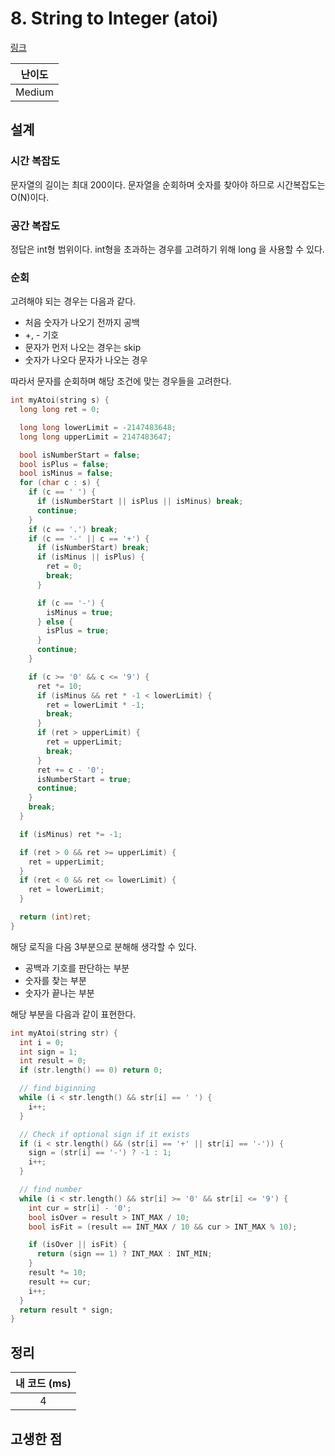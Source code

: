 # 8. String to Integer (atoi)

[링크](https://leetcode.com/problems/string-to-integer-atoi/)

| 난이도 |
| :----: |
| Medium |

## 설계

### 시간 복잡도

문자열의 길이는 최대 200이다. 문자열을 순회하며 숫자를 찾아야 하므로 시간복잡도는 O(N)이다.

### 공간 복잡도

정답은 int형 범위이다. int형을 초과하는 경우를 고려하기 위해 long 을 사용할 수 있다.

### 순회

고려해야 되는 경우는 다음과 같다.

- 처음 숫자가 나오기 전까지 공백
- +, - 기호
- 문자가 먼저 나오는 경우는 skip
- 숫자가 나오다 문자가 나오는 경우

따라서 문자를 순회하며 해당 조건에 맞는 경우들을 고려한다.

```cpp
int myAtoi(string s) {
  long long ret = 0;

  long long lowerLimit = -2147483648;
  long long upperLimit = 2147483647;

  bool isNumberStart = false;
  bool isPlus = false;
  bool isMinus = false;
  for (char c : s) {
    if (c == ' ') {
      if (isNumberStart || isPlus || isMinus) break;
      continue;
    }
    if (c == '.') break;
    if (c == '-' || c == '+') {
      if (isNumberStart) break;
      if (isMinus || isPlus) {
        ret = 0;
        break;
      }

      if (c == '-') {
        isMinus = true;
      } else {
        isPlus = true;
      }
      continue;
    }

    if (c >= '0' && c <= '9') {
      ret *= 10;
      if (isMinus && ret * -1 < lowerLimit) {
        ret = lowerLimit * -1;
        break;
      }
      if (ret > upperLimit) {
        ret = upperLimit;
        break;
      }
      ret += c - '0';
      isNumberStart = true;
      continue;
    }
    break;
  }

  if (isMinus) ret *= -1;

  if (ret > 0 && ret >= upperLimit) {
    ret = upperLimit;
  }
  if (ret < 0 && ret <= lowerLimit) {
    ret = lowerLimit;
  }

  return (int)ret;
}
```

해당 로직을 다음 3부분으로 분해해 생각할 수 있다.

- 공백과 기호를 판단하는 부분
- 숫자를 찾는 부분
- 숫자가 끝나는 부분

해당 부분을 다음과 같이 표현한다.

```cpp
int myAtoi(string str) {
  int i = 0;
  int sign = 1;
  int result = 0;
  if (str.length() == 0) return 0;

  // find biginning
  while (i < str.length() && str[i] == ' ') {
    i++;
  }

  // Check if optional sign if it exists
  if (i < str.length() && (str[i] == '+' || str[i] == '-')) {
    sign = (str[i] == '-') ? -1 : 1;
    i++;
  }

  // find number
  while (i < str.length() && str[i] >= '0' && str[i] <= '9') {
    int cur = str[i] - '0';
    bool isOver = result > INT_MAX / 10;
    bool isFit = (result == INT_MAX / 10 && cur > INT_MAX % 10);

    if (isOver || isFit) {
      return (sign == 1) ? INT_MAX : INT_MIN;
    }
    result *= 10;
    result += cur;
    i++;
  }
  return result * sign;
}
```

## 정리

| 내 코드 (ms) |
| :----------: |
|      4       |

## 고생한 점
